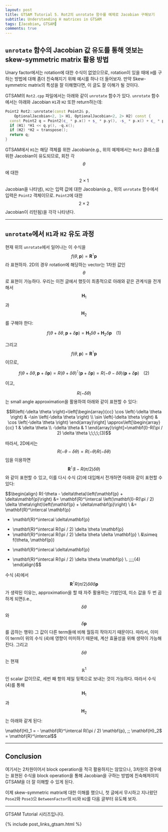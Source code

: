 ```yaml
---
layout: post
title: GTSAM Tutorial 5. Rot2의 unrotate 함수를 예제로 Jacobian 구해보기
subtitle: Understanding H matrices in GTSAM
tags: [Jacobian, GTSAM]
comments: true
---
```


## `unrotate` 함수의 Jacobian 값 유도를 통해 엿보는 skew-symmetric matrix 활용 방법

Unary factor에서는 rotation에 대한 수식이 없었으므로, rotation이 있을 때에 `H`를 구하는 방법에 대해 좀더 친숙해지기 위해 예시를 하나 더 들어보자.
만약 Skew-symmetric matrix의 특성을 잘 이해했다면, 이 글도 잘 이해가 될 것이다.

GTSAM의 `Rot2.cpp` 파일에서는 아래와 같이 `unrotate` 함수가 있다.
`unrotate` 함수에서는 아래와 Jacobian `H1`과 `H2` 또한 return하는데:

```cpp
Point2 Rot2::unrotate(const Point2& p,
    OptionalJacobian<2, 1> H1, OptionalJacobian<2, 2> H2) const {
  const Point2 q = Point2(c_ * p.x() + s_ * p.y(), -s_ * p.x() + c_ * p.y());
  if (H1) *H1 << q.y(), -q.x();
  if (H2) *H2 = transpose();
  return q;
}
```

GTSAM에서 `H1`는 해당 객체를 위한 Jacobian(e.g., 위의 예제에서는 `Rot2` 클래스를 위한 Jacobian이 유도되므로, 회전 각 $$\theta$$에 대한 $$2\times1$$ Jacobian을 나타냄), 
`H2`는 입력 값에 대한 Jacobian(e.g., 위의 `unrotate` 함수에서 입력은 `Point2` 객체이므로. `Point2`에 대한 $$2\times2$$ Jacobian이 리턴됨)을 각각 나타낸다.

--- 

## `unrotate`에서 `H1`과 `H2` 유도 과정

현재 위의 `unrotate`에서 일어나는 이 수식을 $$f(\theta, \mathbf{p}) = \mathbf{R}^{\intercal}\mathbf{p}$$라 표현하자. 2D의 경우 rotation에 해당하는 vector는 1차원 값인 $$\theta$$로 표현이 가능하다. 우리는 이전 글에서 했듯이 최종적으로 아래와 같은 관계식을 전개해서 $$\mathbf{H}_1$$과 $$\mathbf{H}_2$$를 구해야 한다:

$$f(\theta + \delta \theta,  \mathbf{p} + \delta \mathbf{p}) = \mathbf{H}_1 \delta \theta + \mathbf{H}_2 \delta \mathbf{p}\;\;\;\;(1)$$

그리고 $$f(\theta, \mathbf{p}) = \mathbf{R}^\intercal \mathbf{p}$$이므로, 

$$f(\theta + \delta \theta, \mathbf{p} + \delta \mathbf{p}) = R(\theta + \delta\theta)^\intercal \left(\mathbf{p} + \delta\mathbf{p}\right) = R(-\theta - \delta\theta)\left(\mathbf{p} + \delta\mathbf{p}\right)  \;\;\;\;(2)$$

이고, 

$$R(- \delta\theta)$$는 small angle approximation을 활용하여 아래와 같이 표현할 수 있다:

$$R\left(-\delta \theta \right)=\left[\begin{array}{cc}
\cos \left(-\delta \theta \right) & -\sin \left(-\delta \theta \right) \\
\sin \left(-\delta \theta \right) & \cos \left(-\delta \theta \right)
\end{array}\right] \approx\left[\begin{array}{cc}
1 & \delta \theta  \\
-\delta \theta  & 1
\end{array}\right]=\mathbf{I}-R(\pi / 2) \delta \theta  \;\;\;\;(3)$$

따라서, 2D에서는 $$R(-\theta - \delta\theta) = R(-\theta) R(- \delta\theta)$$임을 이용하면 $$\mathbf{R}^\intercal \left(\mathbf{I}-R(\pi / 2) \delta \theta\right)$$와 같이 표현할 수 있고, 이를 다시 수식 (2)에 대입해서 전개하면 아래와 같이 표현할 수 있다:

$$\begin{align}
R(-\theta - \delta\theta)\left(\mathbf{p} + \delta\mathbf{p}\right) 
&= \mathbf{R}^\intercal \left(\mathbf{I}-R(\pi / 2) \delta \theta\right)\left(\mathbf{p} + \delta\mathbf{p}\right) \\
&= \mathbf{R}^\intercal \mathbf{p} 
   + \mathbf{R}^\intercal \delta\mathbf{p} 
   - \mathbf{R}^\intercal R(\pi / 2) \delta \theta \mathbf{p} 
   - \mathbf{R}^\intercal R(\pi / 2) \delta \theta \delta \mathbf{p} \\
&\simeq f(\theta, \mathbf{p}) 
   + \mathbf{R}^\intercal \delta\mathbf{p} 
   - \mathbf{R}^\intercal R(\pi / 2) \delta \theta \mathbf{p} \\.  \;\;\;\;(4)
\end{align}$$

수식 (4)에서 $$\mathbf{R}^\intercal R(\pi / 2) \delta \theta \delta \mathbf{p}$$가 생략된 이유는, approximation을 할 때 자주 활용하는 기법인데, 미소 값을 두 번 곱하게 되면(i.e., $$\delta \theta$$와 $$\delta \mathbf{p}$$를 곱하는 행위) 그 값이 다른 term들에 비해 월등히 작아지기 때문이다. 따라서, 이미 이 term이 위의 수식 (4)에 영향이 미미하기 때문에, 계산 효율성을 위해 생략이 가능해진다. 그리고 $$\delta \theta$$는 현재 $$\mathbb{R}^1$$인 scalar 값이므로, 세번 째 항의 제일 뒷쪽으로 보내는 것이 가능하다. 따라서 수식 (4)를 통해 $$\mathbf{H}_1$$과 $$\mathbf{H}_2$$는 아래와 같게 된다:

$$$$\mathbf{H}_1 = - \mathbf{R}^\intercal R(\pi / 2) \mathbf{p}, \;\; \mathbf{H}_2$ = \mathbf{R}^\intercal$$

---

## Conclusion

여기서는 2차원이어서 block operation을 적극 활용하지는 않았으나, 3차원의 경우에는 표현된 수식을 block operation을 통해 Jacobian을 구하는 방법에 친숙해져야지 GTSAM을 더 잘 이해할 수 있게 된다.

이제 skew-symmetric matrix에 대한 이해를 했으니, 첫 글에서 무시하고 지나왔던 `Pose2`와 `Pose3`으 `BetweenFactor`의 `H1`와 `H2`를 다음 글부터 유도해 보자.

---

GTSAM Tutorial 시리즈입니다.

{% include post_links_gtsam.html %}
